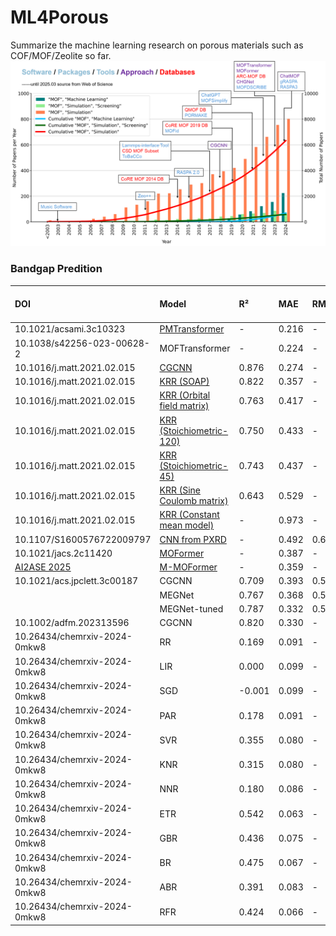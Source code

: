 # ML4Porous
Summarize the machine learning research on porous materials such as COF/MOF/Zeolite so far.                                                                
![Reported database, software and tools](/figs/years.png "years")                   
                                                 
                                      
### Bandgap Predition
| DOI | Model | R² | MAE | RMSE | SRCC | Year | Database | Split Ratio | # of test points |
|:----------|:------|:---|:----|:-----|:-----|:------|:------|:------|:------|
| 10.1021/acsami.3c10323     | [PMTransformer](https://github.com/hspark1212/MOFTransformer) | - | 0.216 | - | - | - |
| 10.1038/s42256-023-00628-2 | MOFTransformer | - | 0.224 | - | - | - |
| 10.1016/j.matt.2021.02.015 | [CGCNN](https://github.com/Andrew-S-Rosen/QMOF/tree/main/machine_learning) | 0.876 | 0.274 | - | 0.932 | - |
| 10.1016/j.matt.2021.02.015 | [KRR (SOAP)](https://github.com/Andrew-S-Rosen/QMOF/tree/main/machine_learning) | 0.822 | 0.357 | - | 0.910 | - |
| 10.1016/j.matt.2021.02.015 | [KRR (Orbital field matrix)](https://github.com/Andrew-S-Rosen/QMOF/tree/main/machine_learning) | 0.763 | 0.417 | - | 0.863 | - |
| 10.1016/j.matt.2021.02.015 | [KRR (Stoichiometric-120)](https://github.com/Andrew-S-Rosen/QMOF/tree/main/machine_learning) | 0.750 | 0.433 | - | 0.847 | - |
| 10.1016/j.matt.2021.02.015 | [KRR (Stoichiometric-45)](https://github.com/Andrew-S-Rosen/QMOF/tree/main/machine_learning) | 0.743 | 0.437 | - | 0.842 | - |
| 10.1016/j.matt.2021.02.015 | [KRR (Sine Coulomb matrix)](https://github.com/Andrew-S-Rosen/QMOF/tree/main/machine_learning) | 0.643 | 0.529 | - | 0.787 | - |
| 10.1016/j.matt.2021.02.015 | [KRR (Constant mean model)](https://github.com/Andrew-S-Rosen/QMOF/tree/main/machine_learning) | - | 0.973 | - | - | - |
| 10.1107/S1600576722009797  | [CNN from PXRD](https://github.com/gomezperalta/band-gap_pxrd/) | - | 0.492 | 0.674 | - | - |
| 10.1021/jacs.2c11420       | [MOFormer](https://github.com/zcao0420/MOFormer) | - | 0.387 | - | - | - |
| [AI2ASE 2025](https://ai-2-ase.github.io/papers/27_1_AAAI_2025_AI4ASE_workshop_MOF.pdf) | [M-MOFormer](https://github.com/IkeYang/M-MOFormer) | - | 0.359 | - | - | - |
| 10.1021/acs.jpclett.3c00187 | CGCNN | 0.709 | 0.393 | 0.585 | - | - |
|  | MEGNet | 0.767 | 0.368 | 0.523 | - | - |
|  | MEGNet-tuned | 0.787 | 0.332 | 0.500 | - | - |
| 10.1002/adfm.202313596 | CGCNN | 0.820 | 0.330 | - | - | - |
| 10.26434/chemrxiv-2024-0mkw8 | RR | 0.169 | 0.091 | - | - | - |
| 10.26434/chemrxiv-2024-0mkw8 | LIR | 0.000 | 0.099 | - | - | - |
| 10.26434/chemrxiv-2024-0mkw8 | SGD | -0.001 | 0.099 | - | - | - |
| 10.26434/chemrxiv-2024-0mkw8 | PAR | 0.178 | 0.091 | - | - | - |
| 10.26434/chemrxiv-2024-0mkw8 | SVR | 0.355 | 0.080 | - | - | - |
| 10.26434/chemrxiv-2024-0mkw8 | KNR | 0.315 | 0.080 | - | - | - |
| 10.26434/chemrxiv-2024-0mkw8 | NNR | 0.180 | 0.086 | - | - | - |
| 10.26434/chemrxiv-2024-0mkw8 | ETR | 0.542 | 0.063 | - | - | - |
| 10.26434/chemrxiv-2024-0mkw8 | GBR | 0.436 | 0.075 | - | - | - |
| 10.26434/chemrxiv-2024-0mkw8 | BR | 0.475 | 0.067 | - | - | - |
| 10.26434/chemrxiv-2024-0mkw8 | ABR | 0.391 | 0.083 | - | - | - |
| 10.26434/chemrxiv-2024-0mkw8 | RFR | 0.424 | 0.066 | - | - | - |
